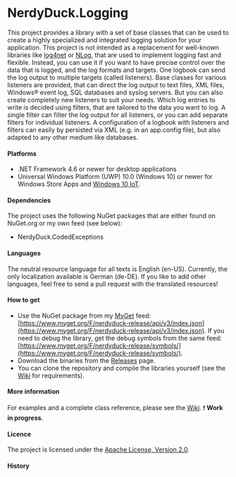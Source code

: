 # NerdyDuck.Logging

This project provides a library with a set of base classes that can be used to create a highly specialized and integrated logging solution for your application.
This project is not intended as a replacement for well-known libraries like [log4net](https://logging.apache.org/log4net/) or [NLog](http://nlog-project.org/), that are used to implement logging fast and flexible.
Instead, you can use it if you want to have precise control over the data that is logged, and the log formats and targets.
One logbook can send the log output to multiple targets (called listeners). Base classes for various listeners are provided, that can direct the log output to text files, XML files, Windows&reg; event log, SQL databases and syslog servers.
But you can also create completely new listeners to suit your needs. Which log entries to write is decided using filters, that are tailored to the data you want to log. A single filter can filter the log output for all listeners, or you can add separate filters for individual listeners.
A configuration of a logbook with listeners and filters can easily by persisted via XML (e.g. in an app.config file), but also adapted to any other medium like databases.

#### Platforms
- .NET Framework 4.6 or newer for desktop applications
- Universal Windows Platform (UWP) 10.0 (Windows 10) or newer for Windows Store Apps and [Windows 10 IoT](https://dev.windows.com/en-us/iot).

#### Dependencies
The project uses the following NuGet packages that are either found on NuGet.org or my own feed (see below):
- NerdyDuck.CodedExceptions

#### Languages
The neutral resource language for all texts is English (en-US). Currently, the only localization available is German (de-DE). If you like to add other languages, feel free to send a pull request with the translated resources!

#### How to get
- Use the NuGet package from my [MyGet](https://www.myget.org) feed: [https://www.myget.org/F/nerdyduck-release/api/v3/index.json](https://www.myget.org/F/nerdyduck-release/api/v3/index.json). If you need to debug the library, get the debug symbols from the same feed: [https://www.myget.org/F/nerdyduck-release/symbols/](https://www.myget.org/F/nerdyduck-release/symbols/).
- Download the binaries from the [Releases](../../releases/) page.
- You can clone the repository and compile the libraries yourself (see the [Wiki](../../wiki/) for requirements).

#### More information
For examples and a complete class reference, please see the [Wiki](../../wiki/). :exclamation: **Work in progress**.

#### Licence
The project is licensed under the [Apache License, Version 2.0](LICENSE).

#### History

